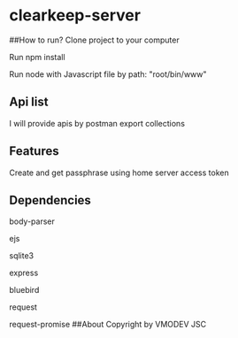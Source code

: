 # clearkeep-server
##How to run?
Clone project to your computer

Run npm install

Run node with Javascript file by path: "root/bin/www"
## Api list
I will provide apis by postman export collections
## Features
Create and get passphrase using home server access token
## Dependencies
body-parser

ejs

sqlite3

express

bluebird

request

request-promise
##About
Copyright by VMODEV JSC